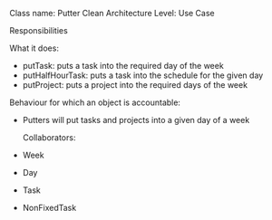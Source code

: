 Class name: Putter
Clean Architecture Level: Use Case

Responsibilities

What it does:
* putTask: puts a task into the required day of the week
* putHalfHourTask: puts a task into the schedule for the given day
* putProject: puts a project into the required days of the week

Behaviour for which an object is accountable:
* Putters will put tasks and projects into a given day of a week

  Collaborators:
* Week
* Day
* Task
* NonFixedTask